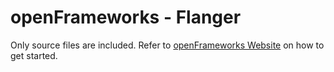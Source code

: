 # openFrameworks - Flanger 

Only source files are included. 
Refer to [openFrameworks Website](https://openframeworks.cc/) on how to get started.
